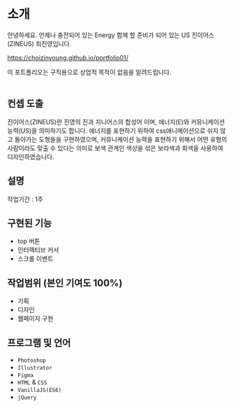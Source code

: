 # 소개

안녕하세요.
언제나 충전되어 있는 Energy
함께 할 준비가 되어 있는 US
진이어스(ZINEUS) 최진영입니다.

https://choizinyoung.github.io/portfolio01/

이 포트폴리오는 구직용으로 상업적 목적이 없음을 알려드립니다.<br/><br/>

## 컨셉 도출

 진이어스(ZINEUS)란 진영의 진과 지니어스의 합성어 이며, 에너지(E)와 커뮤니케이션 능력(US)을 의미하기도 합니다.
 에너지를 표현하기 위하여 css애니메이션으로 쉬지 않고 돌아가는 도형들을 구현하였으며, 커뮤니케이션 능력을 표현하기 위해서 어떤 유형의 사람이라도 맞출 수 있다는 의미로 보색 관계인 색상을 섞은 보라색과 회색을 사용하여 디자인하였습니다.

## 설명

작업기간 : 1주



## 구현된 기능

- top 버튼
- 인터렉티브 커서
- 스크롤 이벤트


## 작업범위 (본인 기여도 100%)

- 기획
- 디자인
- 웹페이지 구현

## 프로그램 및 언어

- `Photoshop`
- `Illustrator`
- `Figma`
- `HTML` & `CSS`
- `VanillaJS(ES6)`
- `jQuery`
